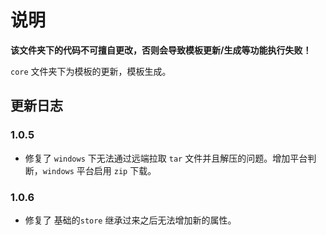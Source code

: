 # 说明
__该文件夹下的代码不可擅自更改，否则会导致模板更新/生成等功能执行失败！__

`core` 文件夹下为模板的更新，模板生成。

## 更新日志

### 1.0.5
- 修复了 `windows` 下无法通过远端拉取 `tar` 文件并且解压的问题。增加平台判断，`windows` 平台启用 `zip` 下载。


### 1.0.6
- 修复了 基础的`store` 继承过来之后无法增加新的属性。

